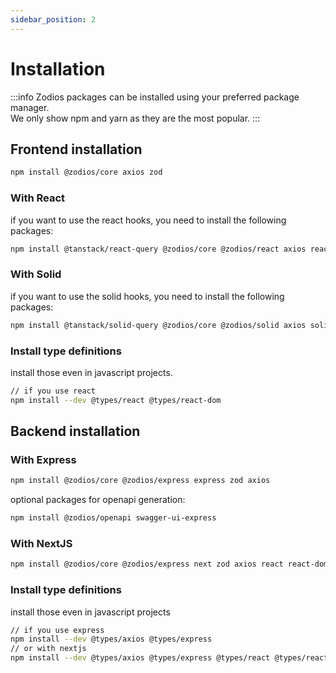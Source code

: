 ```yaml
---
sidebar_position: 2
---
```


# Installation

:::info
Zodios packages can be installed using your preferred package manager.  
We only show npm and yarn as they are the most popular.
:::

## Frontend installation

```bash npm2yarn
npm install @zodios/core axios zod
```
### With React

if you want to use the react hooks, you need to install the following packages:

```bash npm2yarn
npm install @tanstack/react-query @zodios/core @zodios/react axios react react-dom zod
```

### With Solid

if you want to use the solid hooks, you need to install the following packages:

```bash npm2yarn
npm install @tanstack/solid-query @zodios/core @zodios/solid axios solid-js zod
```
### Install type definitions

install those even in javascript projects.

```bash npm2yarn
// if you use react
npm install --dev @types/react @types/react-dom
```

## Backend installation

### With Express

```bash npm2yarn
npm install @zodios/core @zodios/express express zod axios
```

optional packages for openapi generation:

```bash npm2yarn
npm install @zodios/openapi swagger-ui-express
```

### With NextJS

```bash npm2yarn
npm install @zodios/core @zodios/express next zod axios react react-dom
```

### Install type definitions

install those even in javascript projects

```bash npm2yarn
// if you use express
npm install --dev @types/axios @types/express
// or with nextjs
npm install --dev @types/axios @types/express @types/react @types/react-dom
```
